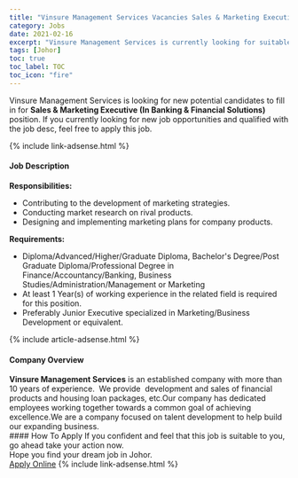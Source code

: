 ```yaml
---
title: "Vinsure Management Services Vacancies Sales & Marketing Executive (In Banking & Financial Solutions)" 
category: Jobs 
date: 2021-02-16 
excerpt: "Vinsure Management Services is currently looking for suitable person to fill in the Sales & Marketing Executive (In Banking & Financial Solutions) which based in Johor" 
tags: [Johor] 
toc: true 
toc_label: TOC 
toc_icon: "fire" 
--- 
```


<p>Vinsure Management Services is looking for new potential candidates to fill in for <b>Sales & Marketing Executive (In Banking & Financial Solutions)</b> position. If you currently looking for new job opportunities and qualified with the job desc, feel free to apply this job.
</p>{% include link-adsense.html %} 
<div><div><h4>Job Description</h4></div><div><div><span><div><p><strong>Responsibilities:</strong></p><ul><li>Contributing to the development of marketing strategies.</li><li>Conducting market research on rival products.</li><li>Designing and implementing marketing plans for company products.</li></ul><p><strong>Requirements:</strong></p><ul><li>Diploma/Advanced/Higher/Graduate Diploma, Bachelor's Degree/Post Graduate Diploma/Professional Degree in Finance/Accountancy/Banking, Business Studies/Administration/Management or Marketing</li><li>At least 1&#160;Year(s) of working experience in the related field is required for this position.</li><li>Preferably Junior Executive specialized in Marketing/Business Development or equivalent.</li></ul></div></span></div></div></div> 
{% include article-adsense.html %} 
<div><div><h4>Company Overview</h4></div><div><div><span><div><div><strong>Vinsure Management Services</strong>&#160;is an established company with more than 10 years of experience.&#160; We provide&#160;&#160;development and sales of financial products and housing loan packages, etc.Our company has dedicated employees working together towards a common goal of achieving excellence.We are a company focused on talent development to help build our expanding business.</div></div></span></div></div></div> 
#### How To Apply 
If you confident and feel that this job is suitable to you, go ahead take your action now. <br/> 
Hope you find your dream job in Johor. <br/> 
<a href="https://www.jobstreet.com.my/en/job/sales-marketing-executive-in-banking-financial-solutions-4483077?jobId=jobstreet-my-job-4483077&" class="btn btn--info" target="_blank" rel="nofollow noopenner">Apply Online</a> 
{% include link-adsense.html %} 